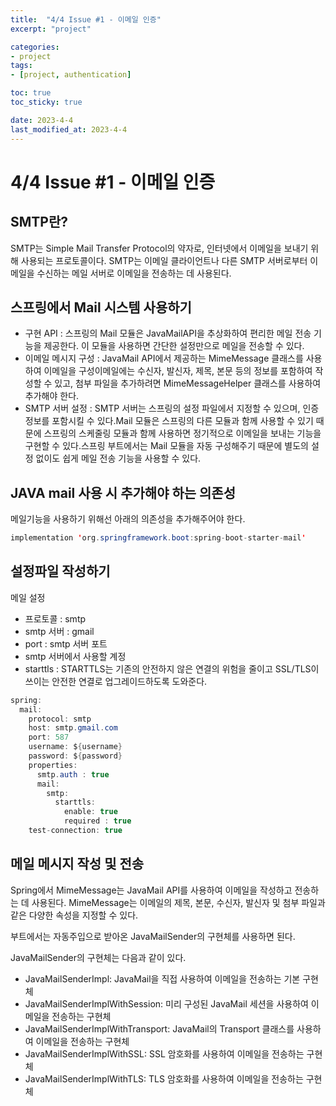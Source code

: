 ```yaml
---
title:  "4/4 Issue #1 - 이메일 인증"
excerpt: "project"

categories:
- project
tags:
- [project, authentication]

toc: true
toc_sticky: true

date: 2023-4-4
last_modified_at: 2023-4-4
---
```

# 4/4 Issue #1 - 이메일 인증

## SMTP란?

SMTP는 Simple Mail Transfer Protocol의 약자로, 인터넷에서 이메일을 보내기 위해 사용되는 프로토콜이다. SMTP는 이메일 클라이언트나 다른 SMTP 서버로부터 이메일을 수신하는 메일 서버로 이메일을 전송하는 데 사용된다.

## 스프링에서 Mail 시스템 사용하기

- 구현 API : 스프링의 Mail 모듈은 JavaMailAPI을 추상화하여 편리한 메일 전송 기능을 제공한다. 이 모듈을 사용하면 간단한 설정만으로 메일을 전송할 수 있다.
- 이메일 메시지 구성 : JavaMail API에서 제공하는 MimeMessage 클래스를 사용하여 이메일을 구성이메일에는 수신자, 발신자, 제목, 본문 등의 정보를 포함하여 작성할 수 있고, 첨부 파일을 추가하려면 MimeMessageHelper 클래스를 사용하여 추가해야 한다.
- SMTP 서버 설정 : SMTP 서버는 스프링의 설정 파일에서 지정할 수 있으며, 인증 정보를 포함시킬 수 있다.Mail 모듈은 스프링의 다른 모듈과 함께 사용할 수 있기 때문에 스프링의 스케줄링 모듈과 함께 사용하면 정기적으로 이메일을 보내는 기능을 구현할 수 있다.스프링 부트에서는 Mail 모듈을 자동 구성해주기 때문에 별도의 설정 없이도 쉽게 메일 전송 기능을 사용할 수 있다.

## JAVA mail 사용 시 추가해야 하는 의존성

메일기능을 사용하기 위해선 아래의 의존성을 추가해주어야 한다.

```java
implementation 'org.springframework.boot:spring-boot-starter-mail'
```

## 설정파일 작성하기

메일 설정

- 프로토콜 : smtp
- smtp 서버 : gmail
- port : smtp 서버 포트
- smtp 서버에서 사용할 계정
- starttls : STARTTLS는 기존의 안전하지 않은 연결의 위험을 줄이고 SSL/TLS이 쓰이는 안전한 연결로 업그레이드하도록 도와준다.

```java
spring:
  mail:
    protocol: smtp
    host: smtp.gmail.com
    port: 587
    username: ${username}
    password: ${password}
    properties:
      smtp.auth : true
      mail:
        smtp:
          starttls:
            enable: true
            required : true
    test-connection: true
```

## 메일 메시지 작성 및 전송

Spring에서 MimeMessage는 JavaMail API를 사용하여 이메일을 작성하고 전송하는 데 사용된다. MimeMessage는 이메일의 제목, 본문, 수신자, 발신자 및 첨부 파일과 같은 다양한 속성을 지정할 수 있다.

부트에서는 자동주입으로 받아온 JavaMailSender의 구현체를 사용하면 된다.

JavaMailSender의 구현체는 다음과 같이 있다.

- JavaMailSenderImpl: JavaMail을 직접 사용하여 이메일을 전송하는 기본 구현체
- JavaMailSenderImplWithSession: 미리 구성된 JavaMail 세션을 사용하여 이메일을 전송하는 구현체
- JavaMailSenderImplWithTransport: JavaMail의 Transport 클래스를 사용하여 이메일을 전송하는 구현체
- JavaMailSenderImplWithSSL: SSL 암호화를 사용하여 이메일을 전송하는 구현체
- JavaMailSenderImplWithTLS: TLS 암호화를 사용하여 이메일을 전송하는 구현체